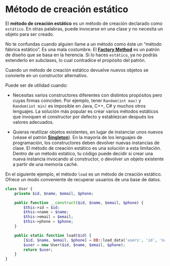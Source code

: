 # Método de creación estático

El **método de creación estático** es un método de creación declarado como `estático`. En otras palabras, puede invocarse en una clase y no necesita un objeto para ser creado.

No te confundas cuando alguien llame a un método como éste un “método fábrica estático”. Es una mala costumbre. El **[Factory Method][fm]** es un patrón de diseño que se basa en la herencia. Si lo haces `estático`, ya no podrás extenderlo en subclases, lo cual contradice el propósito del patrón.

Cuando un método de creación estático devuelve nuevos objetos se convierte en un constructor alternativo.

Puede ser de utilidad cuando:

- Necesitas varios constructores diferentes con distintos propósitos pero cuyas firmas coinciden. Por ejemplo, tener `Random(int max)` y `Random(int min)` es imposible en Java, C++, C# y muchos otros lenguajes. La solución más popular es crear varios métodos estáticos que invoquen el constructor por defecto y establezcan después los valores adecuados.

- Quieras reutilizar objetos existentes, en lugar de instanciar unos nuevos (véase el patrón **[Singleton][ps]**). En la mayoría de los lenguajes de programación, los constructores deben devolver nuevas instancias de clase. El método de creación estático es una solución a esta limitación. Dentro de un método estático, tu código puede decidir si crear una nueva instancia invocando al constructor, o devolver un objeto existente a partir de una memoria caché.

En el siguiente ejemplo, el método `load` es un método de creación estático. Ofrece un modo conveniente de recuperar usuarios de una base de datos.

```php
class User {
	private $id, $name, $email, $phone;

	public function __construct($id, $name, $email, $phone) {
		$this->id = $id;
		$this->name = $name;
		$this->email = $email;
		$this->phone = $phone;
	}

	public static function load($id) {
		[$id, $name, $email, $phone] = DB::load_data('users', 'id', 'name', 'email', 'phone');
		$user = new User($id, $name, $email, $phone);
		return $user;
	}
}
```

[fm]: https://refactoring.guru/es/design-patterns/factory-method
[ps]: https://refactoring.guru/es/design-patterns/singleton
